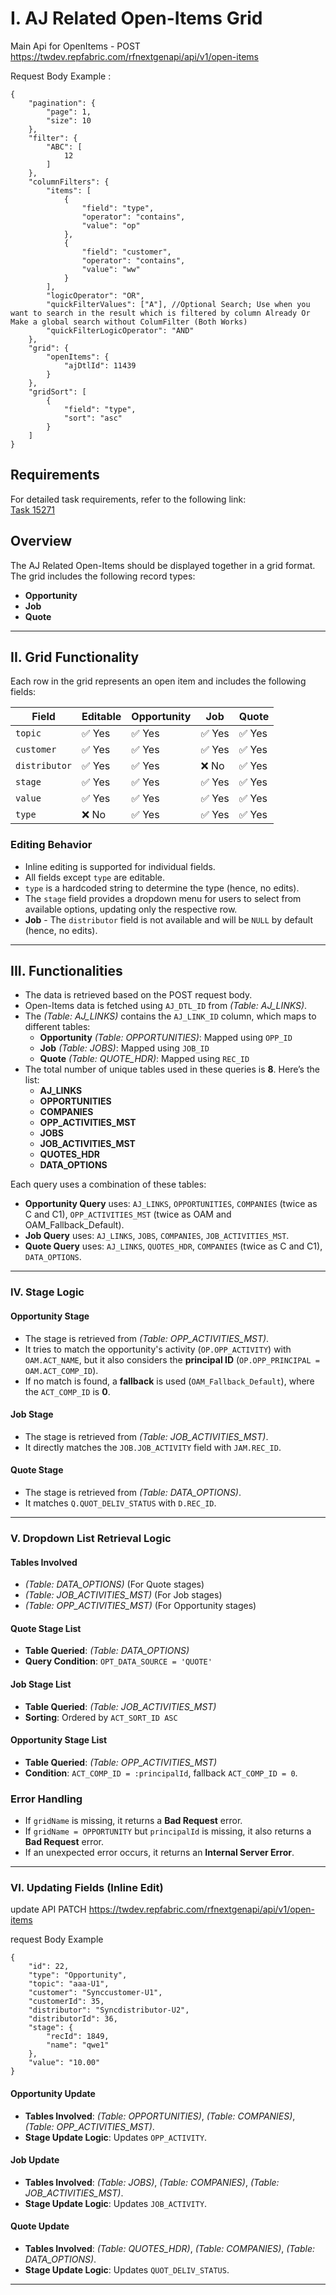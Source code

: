 # I. AJ Related Open-Items Grid

Main Api for OpenItems - 
POST https://twdev.repfabric.com/rfnextgenapi/api/v1/open-items

Request Body Example : 

```
{
    "pagination": {
        "page": 1,
        "size": 10
    },
    "filter": {
        "ABC": [
            12
        ]
    },
    "columnFilters": {
        "items": [
            {
                "field": "type",
                "operator": "contains",
                "value": "op"
            },
            {
                "field": "customer",
                "operator": "contains",
                "value": "ww"
            }
        ],
        "logicOperator": "OR",
        "quickFilterValues": ["A"], //Optional Search; Use when you want to search in the result which is filtered by column Already Or Make a global search without ColumFilter (Both Works)
        "quickFilterLogicOperator": "AND"
    },
    "grid": {
        "openItems": {
            "ajDtlId": 11439
        }
    },
    "gridSort": [
        {
            "field": "type",
            "sort": "asc"
        }
    ]
}

```


## Requirements

For detailed task requirements, refer to the following link:  
[Task 15271](https://pms.indeadesignsystems.com/task_management/tasks/15271)

## Overview

The AJ Related Open-Items should be displayed together in a grid format. The grid includes the following record types:

- **Opportunity**
- **Job**
- **Quote**

<hr>

## II. Grid Functionality

Each row in the grid represents an open item and includes the following fields:

| Field       | Editable | Opportunity | Job | Quote |
|------------|----------|------------|-----|-------|
| `topic`     | ✅ Yes | ✅ Yes | ✅ Yes | ✅ Yes |
| `customer`  | ✅ Yes | ✅ Yes | ✅ Yes | ✅ Yes |
| `distributor` | ✅ Yes | ✅ Yes | ❌ No | ✅ Yes |
| `stage`     | ✅ Yes | ✅ Yes | ✅ Yes | ✅ Yes |
| `value`     | ✅ Yes | ✅ Yes | ✅ Yes | ✅ Yes |
| `type`      | ❌ No | ✅ Yes | ✅ Yes | ✅ Yes |

### Editing Behavior
- Inline editing is supported for individual fields.
- All fields except `type` are editable.
- `type` is a hardcoded string to determine the type (hence, no edits).
- The `stage` field provides a dropdown menu for users to select from available options, updating only the respective row.
- **Job** - The `distributor` field is not available and will be `NULL` by default (hence, no edits).

<hr>

## III. Functionalities
- The data is retrieved based on the POST request body.
- Open-Items data is fetched using `AJ_DTL_ID` from *(Table: AJ_LINKS)*.
- The *(Table: AJ_LINKS)* contains the `AJ_LINK_ID` column, which maps to different tables:
  - **Opportunity** *(Table: OPPORTUNITIES)*: Mapped using `OPP_ID`
  - **Job** *(Table: JOBS)*: Mapped using `JOB_ID`
  - **Quote** *(Table: QUOTE_HDR)*: Mapped using `REC_ID`
-  The total number of unique tables used in these queries is **8**. Here’s the list:
    - **AJ_LINKS**
    - **OPPORTUNITIES**
    - **COMPANIES**
    - **OPP_ACTIVITIES_MST**
    - **JOBS**
    - **JOB_ACTIVITIES_MST**
    - **QUOTES_HDR**
	- **DATA_OPTIONS**

Each query uses a combination of these tables:

- **Opportunity Query** uses: `AJ_LINKS`, `OPPORTUNITIES`, `COMPANIES` (twice as C and C1), `OPP_ACTIVITIES_MST` (twice as OAM and OAM_Fallback_Default).
- **Job Query** uses: `AJ_LINKS`, `JOBS`, `COMPANIES`, `JOB_ACTIVITIES_MST`.
- **Quote Query** uses: `AJ_LINKS`, `QUOTES_HDR`, `COMPANIES` (twice as C and C1), `DATA_OPTIONS`.

<hr>

### IV. **Stage Logic**

#### **Opportunity Stage**
- The stage is retrieved from *(Table: OPP_ACTIVITIES_MST)*.
- It tries to match the opportunity's activity (`OP.OPP_ACTIVITY`) with `OAM.ACT_NAME`, but it also considers the **principal ID** (`OP.OPP_PRINCIPAL = OAM.ACT_COMP_ID`).
- If no match is found, a **fallback** is used (`OAM_Fallback_Default`), where the `ACT_COMP_ID` is **0**.

#### **Job Stage**
- The stage is retrieved from *(Table: JOB_ACTIVITIES_MST)*.
- It directly matches the `JOB.JOB_ACTIVITY` field with `JAM.REC_ID`.

#### **Quote Stage**
- The stage is retrieved from *(Table: DATA_OPTIONS)*.
- It matches `Q.QUOT_DELIV_STATUS` with `D.REC_ID`.

<hr>

### V. **Dropdown List Retrieval Logic**

#### **Tables Involved**
- *(Table: DATA_OPTIONS)* (For Quote stages)
- *(Table: JOB_ACTIVITIES_MST)* (For Job stages)
- *(Table: OPP_ACTIVITIES_MST)* (For Opportunity stages)

#### **Quote Stage List**
- **Table Queried**: *(Table: DATA_OPTIONS)*
- **Query Condition**: `OPT_DATA_SOURCE = 'QUOTE'`

#### **Job Stage List**
- **Table Queried**: *(Table: JOB_ACTIVITIES_MST)*
- **Sorting**: Ordered by `ACT_SORT_ID ASC`

#### **Opportunity Stage List**
- **Table Queried**: *(Table: OPP_ACTIVITIES_MST)*
- **Condition**: `ACT_COMP_ID = :principalId`, fallback `ACT_COMP_ID = 0`.

### **Error Handling**
- If `gridName` is missing, it returns a **Bad Request** error.
- If `gridName = OPPORTUNITY` but `principalId` is missing, it also returns a **Bad Request** error.
- If an unexpected error occurs, it returns an **Internal Server Error**.

<hr>

### VI. **Updating Fields (Inline Edit)**

update API 
PATCH https://twdev.repfabric.com/rfnextgenapi/api/v1/open-items

request Body Example 

```
{
    "id": 22,
    "type": "Opportunity",
    "topic": "aaa-U1",
    "customer": "Synccustomer-U1",
    "customerId": 35,
    "distributor": "Syncdistributor-U2",
    "distributorId": 36,
    "stage": {
        "recId": 1849,
        "name": "qwe1"
    },
    "value": "10.00"
}
```


#### **Opportunity Update**
- **Tables Involved**: *(Table: OPPORTUNITIES)*, *(Table: COMPANIES)*, *(Table: OPP_ACTIVITIES_MST)*.
- **Stage Update Logic**: Updates `OPP_ACTIVITY`.

#### **Job Update**
- **Tables Involved**: *(Table: JOBS)*, *(Table: COMPANIES)*, *(Table: JOB_ACTIVITIES_MST)*.
- **Stage Update Logic**: Updates `JOB_ACTIVITY`.

#### **Quote Update**
- **Tables Involved**: *(Table: QUOTES_HDR)*, *(Table: COMPANIES)*, *(Table: DATA_OPTIONS)*.
- **Stage Update Logic**: Updates `QUOT_DELIV_STATUS`.

---






